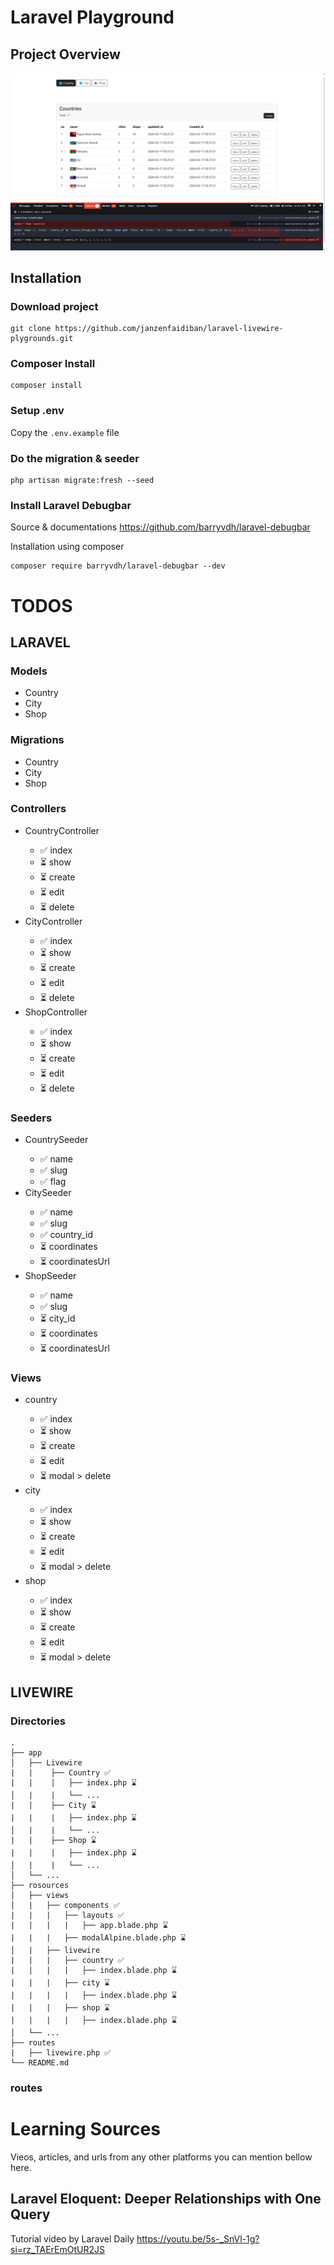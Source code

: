 # Laravel Playground

## Project Overview

<img src="public/images/country.png">

## Installation

### Download project
```
git clone https://github.com/janzenfaidiban/laravel-livewire-plygrounds.git
```

### Composer Install

```
composer install
```

### Setup .env

Copy the ```.env.example``` file

### Do the migration & seeder

```
php artisan migrate:fresh --seed
```

### Install Laravel Debugbar

Source & documentations
https://github.com/barryvdh/laravel-debugbar

Installation using composer

```
composer require barryvdh/laravel-debugbar --dev
```

# TODOS

## LARAVEL

### Models
<ul>
    <li>Country</li>
    <li>City</li>
    <li>Shop</li>
</ul>

### Migrations
<ul>
    <li>Country</li>
    <li>City</li>
    <li>Shop</li>
</ul>

### Controllers
<ul>
    <li>CountryController</li>
    <ul>
        <li>✅ index</li>
        <li>⏳ show</li>
        <li>⏳ create</li>
        <li>⏳ edit</li>
        <li>⏳ delete</li>
    </ul>
    <li>CityController</li>
    <ul>
        <li>✅ index</li>
        <li>⏳ show</li>
        <li>⏳ create</li>
        <li>⏳ edit</li>
        <li>⏳ delete</li>
    </ul>
    <li>ShopController</li>
    <ul>
        <li>✅ index</li>
        <li>⏳ show</li>
        <li>⏳ create</li>
        <li>⏳ edit</li>
        <li>⏳ delete</li>
    </ul>
</ul>

### Seeders
<ul>
    <li>CountrySeeder</li>
    <ul>
        <li>✅ name</li>
        <li>✅ slug</li>
        <li>✅ flag</li>
    </ul>
    <li>CitySeeder</li>
    <ul>
        <li>✅ name</li>
        <li>✅ slug</li>
        <li>✅ country_id</li>
        <li>⏳ coordinates</li>
        <li>⏳ coordinatesUrl</li>
    </ul>
    <li>ShopSeeder</li>
    <ul>
        <li>✅ name</li>
        <li>✅ slug</li>
        <li>⏳ city_id</li>
        <li>⏳ coordinates</li>
        <li>⏳ coordinatesUrl</li>
    </ul>
</ul>

### Views

<ul>
    <li>country</li>
    <ul>
        <li>✅ index</li>
        <li>⏳ show</li>
        <li>⏳ create</li>
        <li>⏳ edit</li>
        <li>⏳ modal > delete</li>
    </ul>
    <li>city</li>
    <ul>
        <li>✅ index</li>
        <li>⏳ show</li>
        <li>⏳ create</li>
        <li>⏳ edit</li>
        <li>⏳ modal > delete</li>
    </ul>
    <li>shop</li>
    <ul>
        <li>✅ index</li>
        <li>⏳ show</li>
        <li>⏳ create</li>
        <li>⏳ edit</li>
        <li>⏳ modal > delete</li>
    </ul>
</ul>

## LIVEWIRE

### Directories

```
.
├── app
│   ├── Livewire
|   |    ├── Country ✅
|   |    |   ├── index.php ⌛
│   |    |   └── ...
|   |    ├── City ⌛
|   |    |   ├── index.php ⌛
│   |    |   └── ...
|   |    ├── Shop ⌛
|   |    |   ├── index.php ⌛
│   |    |   └── ...
│   └── ...
├── rosources
│   ├── views
│   |   ├── components ✅
|   |   |   ├── layouts ✅
|   |   |   |   ├── app.blade.php ⌛
|   |   |   ├── modalAlpine.blade.php ⌛
│   |   ├── livewire
|   |   |   ├── country ✅
|   |   |   |   ├── index.blade.php ⌛
|   |   |   ├── city ⌛
|   |   |   |   ├── index.blade.php ⌛
|   |   |   ├── shop ⌛
|   |   |   |   ├── index.blade.php ⌛
│   └── ...
├── routes
|   ├── livewire.php ✅
└── README.md
```

### routes

# Learning Sources

Vieos, articles, and urls from any other platforms you can mention bellow here.

## Laravel Eloquent: Deeper Relationships with One Query

Tutorial video by Laravel Daily
https://youtu.be/5s-_SnVl-1g?si=rz_TAErEmOtUR2JS